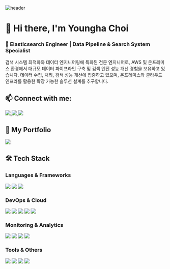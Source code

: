 ![header](https://capsule-render.vercel.app/api?type=venom&height=300&color=9C5FE4&text=Welcome%20to%20my%20GitHub!&fontSize=60&fontColor=000000&stroke=000000&strokeWidth=2)

# 👋 Hi there, I'm Youngha Choi

### 🚀 Elasticsearch Engineer | Data Pipeline & Search System Specialist
검색 시스템 최적화와 데이터 엔지니어링에 특화된 전문 엔지니어로, AWS 및 온프레미스 환경에서 대규모 데이터 파이프라인 구축 및 검색 엔진 성능 개선 경험을 보유하고 있습니다. 데이터 수집, 처리, 검색 성능 개선에 집중하고 있으며, 온프레미스와 클라우드 인프라를 활용한 확장 가능한 솔루션 설계를 추구합니다.

## 📫 Connect with me:
<div>
  <a href="mailto:gymlet789@gmail.com">
    <img src="https://img.shields.io/badge/Email-D14836?style=for-the-badge&logo=gmail&logoColor=white"/>
  </a>
  <a href="https://github.com/ChoiYoungHa">
    <img src="https://img.shields.io/badge/GitHub-181717?style=for-the-badge&logo=github&logoColor=white"/>
  </a>
  <a href="https://weight-devlog.tistory.com/">
     <img src="https://img.shields.io/badge/Blog-20C997?style=for-the-badge&logo=blogger&logoColor=white"/>
  </a>
  
## 📁 My Portfolio
<a href="https://younghachoi.netlify.app/">
    <img src="https://img.shields.io/badge/Portfolio-4285F4?style=for-the-badge&logo=googlechrome&logoColor=white"/>
</a>



## 🛠 Tech Stack
### Languages & Frameworks
<div>
  <img src="https://img.shields.io/badge/Java-007396?style=for-the-badge&logo=openjdk&logoColor=white"/>
  <img src="https://img.shields.io/badge/Spring Boot-6DB33F?style=for-the-badge&logo=spring-boot&logoColor=white"/>
  <img src="https://img.shields.io/badge/Python-3776AB?style=for-the-badge&logo=python&logoColor=white"/>
</div>

### DevOps & Cloud
<div>
  <img src="https://img.shields.io/badge/AWS-232F3E?style=for-the-badge&logo=amazon-aws&logoColor=white"/>
  <img src="https://img.shields.io/badge/Kubernetes-326CE5?style=for-the-badge&logo=kubernetes&logoColor=white"/>
  <img src="https://img.shields.io/badge/Docker-2496ED?style=for-the-badge&logo=docker&logoColor=white"/>
  <img src="https://img.shields.io/badge/Jenkins-D24939?style=for-the-badge&logo=jenkins&logoColor=white"/>
  <img src="https://img.shields.io/badge/ArgoCD-EF7B4D?style=for-the-badge&logo=argo&logoColor=white"/>
</div>

### Monitoring & Analytics
<div>
  <img src="https://img.shields.io/badge/Prometheus-E6522C?style=for-the-badge&logo=prometheus&logoColor=white"/>
  <img src="https://img.shields.io/badge/Grafana-F46800?style=for-the-badge&logo=grafana&logoColor=white"/>
  <img src="https://img.shields.io/badge/Elasticsearch-005571?style=for-the-badge&logo=elasticsearch&logoColor=white"/>
  <img src="https://img.shields.io/badge/Kibana-005571?style=for-the-badge&logo=kibana&logoColor=white"/>
</div>

### Tools & Others
<div>
  <img src="https://img.shields.io/badge/Linux-FCC624?style=for-the-badge&logo=linux&logoColor=black"/>
  <img src="https://img.shields.io/badge/Git-F05032?style=for-the-badge&logo=git&logoColor=white"/>
  <img src="https://img.shields.io/badge/MySQL-4479A1?style=for-the-badge&logo=mysql&logoColor=white"/>
  <img src="https://img.shields.io/badge/PostgreSQL-336791?style=for-the-badge&logo=postgresql&logoColor=white"/>
</div>


  
</div>

